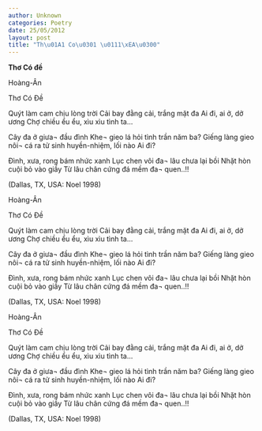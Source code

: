 ```yaml
---
author: Unknown
categories: Poetry
date: 25/05/2012
layout: post
title: "Th\u01A1 Co\u0301 \u0111\xEA\u0300"
---
```


**Thơ Có đề**

Hoàng-Ân

Thơ Có Đề


Quýt làm cam chịu lòng trời
Cải bay đằng cải, trắng mặt đa
Ai đi, ai ở, dở ương
Chợ chiều ểu ểu, xìu xìu tình ta...

Cây đa ở giưa¬ đầu đình
Khe¬ gieo lá hỏi tình trần năm ba?
Giếng làng gieo nôi¬ cá ra
tử sinh huyền-nhiệm, lối nào Ai đi?

Đình, xưa, rong bám nhức xanh
Lục chen vôi đa¬ lâu chưa lại bồi
Nhặt hòn cuội bỏ vào giầy
Từ lâu chân cứng đá mềm đa¬ quen..!!

(Dallas, TX, USA: Noel 1998)

Hoàng-Ân

Thơ Có Đề


Quýt làm cam chịu lòng trời
Cải bay đằng cải, trắng mặt đa
Ai đi, ai ở, dở ương
Chợ chiều ểu ểu, xìu xìu tình ta...

Cây đa ở giưa¬ đầu đình
Khe¬ gieo lá hỏi tình trần năm ba?
Giếng làng gieo nôi¬ cá ra
tử sinh huyền-nhiệm, lối nào Ai đi?

Đình, xưa, rong bám nhức xanh
Lục chen vôi đa¬ lâu chưa lại bồi
Nhặt hòn cuội bỏ vào giầy
Từ lâu chân cứng đá mềm đa¬ quen..!!

(Dallas, TX, USA: Noel 1998)

Hoàng-Ân

Thơ Có Đề


Quýt làm cam chịu lòng trời
Cải bay đằng cải, trắng mặt đa
Ai đi, ai ở, dở ương
Chợ chiều ểu ểu, xìu xìu tình ta...

Cây đa ở giưa¬ đầu đình
Khe¬ gieo lá hỏi tình trần năm ba?
Giếng làng gieo nôi¬ cá ra
tử sinh huyền-nhiệm, lối nào Ai đi?

Đình, xưa, rong bám nhức xanh
Lục chen vôi đa¬ lâu chưa lại bồi
Nhặt hòn cuội bỏ vào giầy
Từ lâu chân cứng đá mềm đa¬ quen..!!

(Dallas, TX, USA: Noel 1998)
